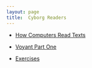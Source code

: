 ```yaml
---
layout: page
title:  Cyborg Readers
---
```

* [How Computers Read Texts](/book/cyborg-readers/computer-reading)

* [Voyant Part One](/book/cyborg-readers/voyant-part-one)

* [Exercises](/book/cyborg-readers/exercises)